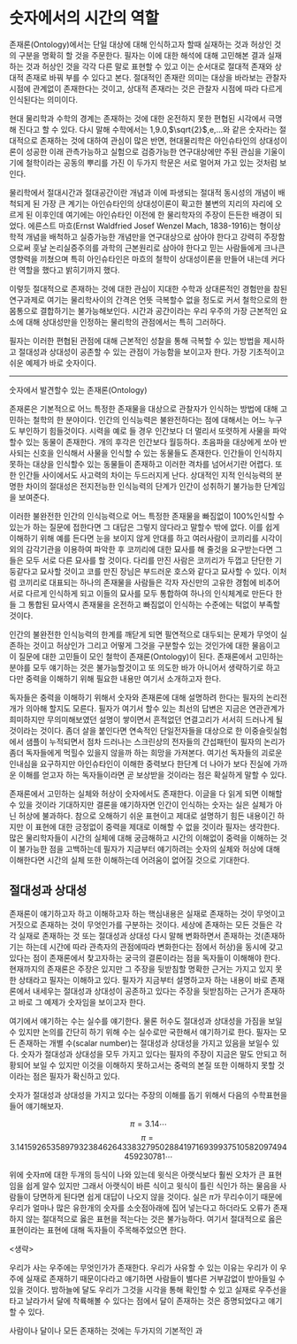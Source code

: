 # 숫자에서의 시간의 역할

존재론(Ontology)에서는 단일 대상에 대해 인식하고자 할때 실재하는 것과 허상인 것의 구분을 명확히 할 것을 주문한다. 필자는 이에 대한 해석에 대해 고민해본 결과 실재하는 것과 허상인 것을 각각 다른 말로 표현할 수 있고 이는 순서대로 절대적 존재와 상대적 존재로 바꿔 부를 수 있다고 본다. 절대적인 존재란 의미는 대상을 바라보는 관찰자 시점에 관계없이 존재한다는 것이고, 상대적 존재라는 것은 관찰자 시점에 따라 다르게 인식된다는 의미이다.

현대 물리학과 수학의 경계는 존재하는 것에 대한 온전하지 못한 편협된 시각에서 극명해 진다고 할 수 있다. 다시 말해 수학에서는 1,9.0,$\sqrt{2}$,e,...와 같은 숫자라는 절대적으로 존재하는 것에 대하여 관심이 많은 반면, 현대물리학은 아인슈타인의 상대성이론이 성공한 이래 관측가능하고 실험으로 검증가능한 연구대상에만 주된 관심을 기울이기에 철학이라는 공동의 뿌리를 가진 이 두가지 학문은 서로 멀어져 가고 있는 것처럼 보인다.

물리학에서 절대시간과 절대공간이란 개념과 이에 파생되는 절대적 동시성의 개념이 배척되게 된 가장 큰 계기는 아인슈타인의 상대성이론이 확고한 불변의 지리의 자리에 오르게 된 이후인데 여기에는 아인슈타인 이전에 한 물리학자의 주장이 든든한 배경이 되었다. 에른스트 마흐(Ernst Waldfried Josef Wenzel Mach, 1838-1916)는 형이상학적 개념을 배척하고 실증가능한 개념만을 연구대상으로 삼아야 한다고 강력히 주장함으로써 훗날 논리실증주의를 과학의 근본원리로 삼아야 한다고 믿는 사람들에게 크나큰 영향력을 끼쳤으며 특히 아인슈타인은 마흐의 철학이 상대성이론을 만들어 내는데 커다란 역할을 했다고 밝히기까지 했다.

이렇듯 절대적으로 존재하는 것에 대한 관심이 지대한 수학과 상대론적인 경험만을 참된 연구과제로 여기는 물리학사이의 간격은 언뜻 극복할수 없을 정도로 커서 철학으로의 한 몸통으로 결합하기는 불가능해보인다. 시간과 공간이라는 우리 우주의 가장 근본적인 요소에 대해 상대성만을 인정하는 물리학의 관점에서는 특히 그러하다.

필자는 이러한 편협된 관점에 대해 근본적인 성찰을 통해 극복할 수 있는 방법을 제시하고 절대성과 상대성이 공존할 수 있는 관점이 가능함을 보이고자 한다. 가장 기초적이고 쉬운 예제가 바로 숫자이다.


---

숫자에서 발견할수 있는 존재론(Ontology)

존재론은 기본적으로 어느 특정한 존재물을 대상으로 관찰자가 인식하는 방법에 대해 고민하는 철학의 한 분야이다. 인간의 인식능력은 불완전하다는 점에 대해서는 어느 누구도 부인하기 힘들것이다. 시력을 예로 들 경우 인간보다 더 멀리서 또렷하게 사물을 파악할수 있는 동물이 존재한다. 개의 후각은 인간보다 월등하다. 초음파을 대상에게 쏘아 반사되는 신호을 인식해서 사물을 인식할 수 있는 동물들도 존재한다. 인간들이 인식하지 못하는 대상을 인식할수 있는 동물들이 존재하고 이러한 격차를 넘어서기란 어렵다. 또한 인간들 사이에서도 사고력의 차이는 두드러지게 난다. 상대적인 지적 인식능력의 분명한 차이의 절대성은 전지전능한 인식능력의 단계가 인간이 성취하기 불가능한 단계임을 보여준다.

이러한 불완전한 인간의 인식능력으로 어느 특정한 존재물을 빠짐없이 100%인식할 수 있는가 하는 질문에 접한다면 그 대답은 그렇지 않다라고 말할수 밖에 없다. 이를 쉽게 이해하기 위해 예를 든다면 눈을 보이지 않게 안대를 하고 여러사람이 코끼리를 시각이외의 감각기관을 이용하여 파악한 후 코끼리에 대한 묘사를 해 줄것을 요구받는다면 그들은 모두 서로 다른 묘사를 할 것이다. 다리를 만진 사람은 코끼리가 두껍고 단단한 기둥같다고 묘사할 것이고 코를 만진 장님은 부드러운 호스와 같다고 묘사할 수 있다. 이처럼 코끼리로 대표되는 하나의 존재물을 사람들은 각자 자신만의 고유한 경험에 비추어 서로 다르게 인식하게 되고 이들의 묘사를 모두 통합하여 하나의 인식체계로 만든다 한들 그 통합된 묘사역시 존재물을 온전하고 빠짐없이 인식하는 수준에는 턱없이 부족할 것이다.

인간의 불완전한 인식능력의 한계를 깨닫게 되면 필연적으로 대두되는 문제가 무엇이 실존하는 것이고 허상인가 그리고 어떻게 그것을 구분할수 있는 것인가에 대한 물음이고 이 질문에 대한 고민들이 모인 철학이 존재론(Ontology)이 된다. 존재론에서 고민하는 분야를 모두 얘기하는 것은 불가능할것이고 또 의도한 바가 아니어서 생략하기로 하고 다만 중력을 이해하기 위해 필요한 내용만 여기서 소개하고자 한다.


독자들은 중력을 이해하기 위해서 숫자와 존재론에 대해 설명하려 한다는 필자의 논리전개가 의아해 할지도 모른다. 필자가 여기서 할수 있는 최선의 답변은 지금은 연관관계가 희미하지만 무의미해보였던 설명이 쌓이면서  흔적없던 연결고리가 서서히 드러나게 될 것이라는 것이다. 좀더 살을 붙인다면 연속적인 단일전자들을 대상으로 한 이중슬릿실험에서 샘플이 누적되면서 점차 드러나는 스크린상의 전자들의 간섭패턴이 필자의 논리가 좀더 독자들에게 먹힐수 있을지 않을까 하는 희망을 가져본다. 여기선 독자들의 괴로운 인내심을 요구하지만 아인슈타인이 이해한 중력보다 한단계 더 나아가 보다 진실에 가까운 이해를 얻고자 하는 독자들이라면 곧 보상받을 것이라는 점은 확실하게 말할 수 있다.


존재론에서 고민하는 실체와 허상이 숫자에서도 존재한다. 이글을 다 읽게 되면 이해할수 있을 것이라 기대하지만 결론을 얘기하자면 인간이 인식하는 숫자는 실은 실체가 아닌 허상에 불과하다. 참으로 오해하기 쉬운 표현이고 제대로 설명하기 힘든 내용이긴 하지만 이 표현에 대한 긍정없이 중력을 제대로 이해할 수 없을 것이라 필자는 생각한다. 많은 물리학자들이 시간의 실체에 대해 궁금해하고 시간의 이해없이 중력을 이해하는 것이 불가능한 점을 고백하는데 필자가 지금부터 얘기하려는 숫자의 실체와 허상에 대해 이해한다면 시간의 실체 또한 이해하는데 어려움이 없어질 것으로 기대한다.


## 절대성과 상대성

존재론이 얘기하고자 하고 이해하고자 하는 핵심내용은 실재로 존재하는 것이 무엇이고 거짓으로 존재하는 것이 무엇인가를 구분하는 것이다. 세상에 존재하는 모든 것들은 각각 실재로 존재하는 것 또는 절대성과 상대성 다시 말해 변화하면서 존재하는 것(존재하기는 하는데 시간에 따라 관측자의 관점에따라 변화한다는 점에서 허상)을 동시에 갖고 있다는 점이 존재론에서 찾고자하는 궁극의 결론이라는 점을 독자들이 이해해야 한다. 현재까지의 존재론은 주장은 있지만 그 주장을 뒷받침할 명확한 근거는 가지고 있지 못한 상태라고 필자는 이해하고 있다. 필자가 지금부터 설명하고자 하는 내용이 바로 존재론에서 내세우는 절대성과 상대성이 공존하고 있다는 주장을 뒷받침하는 근거가 존재하고 바로 그 예제가 숫자임을 보이고자 한다.

여기에서 얘기하는 수는 실수를 얘기한다. 물론 허수도 절대성과 상대성을 가짐을 보일수 있지만 논의를 간단히 하기 위해 수는 실수로만 국한해서 얘기하기로 한다. 필자는 모든 존재하는 개별 수(scalar number)는 절대성과 상대성을 가지고 있음을 보일수 있다. 숫자가 절대성과 상대성을 모두 가지고 있다는 필자의 주장이 지금은 말도 안되고 허황되어 보일 수 있지만 이것을 이해하지 못하고서는 중력의 본질 또한 이해하지 못할 것이라는 점은 필자가 확신하고 있다.

숫자가 절대성과 상대성을 가지고 있다는 주장의 이해를 돕기 위해서 다음의 수학표현을 들어 얘기해보자.

$$\pi=3.14\cdots $$
$$\pi=3.14159265358979323846264338327950288419716939937510582097494459230781\cdots $$

위에 숫자$\pi$에 대한 두개의 등식이 나와 있는데 윗식은 아랫식보다 훨씬 오차가 큰 표현임을 쉽게 알수 있지만 그래서 아랫식이 바른 식이고 윗식이 틀린 식인가 하는 물음을 사람들이 당면하게 된다면 쉽게 대답이 나오지 않을 것이다. 실은 $\pi$가 무리수이기 때문에 우리가 얼마나 많은 유한개의 숫자를 소숫점아래에 집어 넣는다고 하더라도 오류가 존재하지 않는 절대적으로 옳은 표현을 적는다는 것은 불가능하다. 여기서 절대적으로 옳은 표현이라는 표현에 대해 독자들이 주목해주었으면 한다.

<생략>

우리가 사는 우주에는 무엇인가가 존재한다. 우리가 사유할 수 있는 이유는 우리가 이 우주에 실재로 존재하기 때문이다라고 얘기하면 사람들이 별다른 거부감없이 받아들일 수 있을 것이다. 밤하늘에 달도 우리가 그것을 시각을 통해 확인할 수 있고 실재로 우주선을 타고 날라가서 달에 착륙해볼 수 있다는 점에서 달이 존재하는 것은 증명되었다고 얘기할 수 있다.

사람이나 달이나 모든 존재하는 것에는 두가지의 기본적인 과
